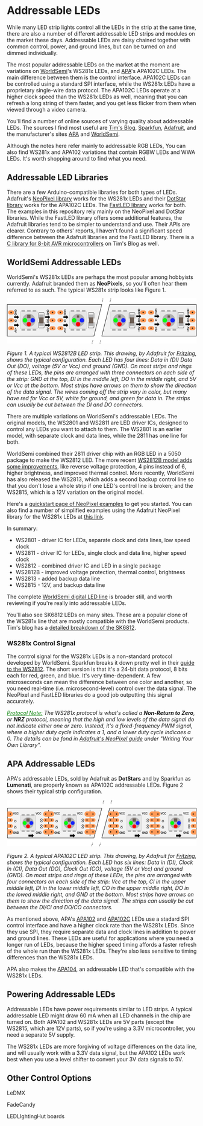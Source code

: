 # Addressable LEDs
While many LED strip lights control all the LEDs in the strip at the same time, there are also a number of different addressable LED strips and modules on the market these days. Addressable LEDs are daisy chained together with common control, power, and ground lines, but can be turned on and dimmed individually. 

The most popular addressable LEDs on the market at the moment are variations on [WorldSemi](http://www.world-semi.com)'s WS281x LEDs, and [APA](http://www.neon-world.com/)'s APA102C LEDs. The main difference between them is the control interface. APA102C LEDs can be controlled using a standard SPI interface, while the WS281x LEDs have a proprietary single-wire data protocol.  The APA102C LEDs operate at a higher clock speed than the WS281x LEDs as well, meaning that you can refresh a long string of them faster, and you get less flicker from them when viewed through a video camera. 

You'll find a number of online sources of varying quality about addressable LEDs. The sources I find most useful are [Tim's Blog](https://cpldcpu.wordpress.com/), [Sparkfun](https://learn.sparkfun.com/tutorials/ws2812-breakout-hookup-guide/all), [Adafruit](https://cdn-learn.adafruit.com/downloads/pdf/adafruit-neopixel-uberguide.pdf), and the manufacturer's sites [APA](http://www.neon-world.com/) and [WorldSemi](http://www.world-semi.com). 

Although the notes here refer mainly to addressable RGB LEDs,  You can also find WS281x and APA102 variations that contain RGBW LEDs and WWA LEDs. It's worth shopping around to find what you need.

## Addressable LED Libraries

There are a few Arduino-compatible libraries for both types of LEDs. Adafruit's [NeoPixel library](https://github.com/adafruit/Adafruit_NeoPixel) works for the WS281x LEDs and their [DotStar library](https://github.com/adafruit/Adafruit_DotStar) works for the APA102C LEDs. The [FastLED library](http://fastled.io/) works for both. The examples in this repository rely mainly on the NeoPixel and DotStar libraries. While the FastLED library offers some additional features, the Adafruit libraries tend to be simpler to understand and use. Their APIs are clearer. Contrary to others' reports, I haven't found a significant speed difference between the Adafruit libraries and the FastLED library. There is  a [C library for 8-bit AVR microcontrollers](https://github.com/cpldcpu/light_ws2812) on Tim's Blog as well.

## WorldSemi Addressable LEDs

WorldSemi's WS281x LEDs are perhaps the most popular among hobbyists currently. Adafruit branded them as **NeoPixels**, so you'll often hear them referred to as such. The typical WS281x strip looks like Figure 1.

![Figure 1. WS2812B LED strip](img/WS281x_bb.png)

_Figure 1. A typical WS2812B LED strip. This drawing, by Adafruit for [Fritzing](http://www.fritzing.org), shows the typical configuration. Each LED has four lines: Data in (DI) Data Out (DO), voltage (5V or Vcc) and ground (GND). On most strips and rings of these LEDs, the pins are arranged with three connectors on each side of the strip: GND at the top, DI in the middle left, DO in the middle right, and 5V or Vcc at the bottom. Most strips have arrows on them to show the direction of the data signal. The wires coming off the strip vary in color, but many have red for Vcc or 5V, white for ground, and green for data in. The strips can usually be cut between the DI and DO connectors._ 

There are multiple variations on WorldSemi's addressable LEDs. The original models, the WS2801 and WS2811 are LED driver ICs, designed to control any LEDs you want to attach to them. The WS2801 is an earlier model, with separate clock and data lines, while the 2811 has one line for both. 

WorldSemi combined their 2811 driver chip with an RGB LED in a 5050 package to make the WS2812 LED. The more recent [WS2812B model adds some improvements](https://cdn.sparkfun.com/assets/learn_tutorials/1/0/5/WS2812B_VS_WS2812.pdf), like reverse voltage protection, 4 pins instead of 6, higher brightness, and improved thermal control. More recently, WorldSemi has also released the WS2813, which adds a second backup control line so that you don't lose a whole strip if one LED's control line is broken; and the WS2815, which is a 12V variation on the original model. 

Here's a [quickstart page of NeoPixel examples](WS281x/readme.md) to get you started. You can also find a number of simplified examples using the Adafruit NeoPixel library for the WS281x LEDs at [this link](https://github.com/tigoe/NeoPixel_examples). 

In summary:

* WS2801 - driver IC for LEDs, separate clock and data lines, low speed clock
* WS2811 - driver IC for LEDs, single clock and data line, higher speed clock
* WS2812 - combined driver IC and LED in a single package
* WS2812B - improved voltage protection, thermal control, brightness
* WS2813 - added backup data line
* WS2815 - 12V, and backup data line

The complete [WorldSemi digital LED line](http://www.world-semi.com/solution/list-4-1.html) is broader still, and worth reviewing if you're really into addressable LEDs.

You'll also see SK6812 LEDs on many sites. These are a popular clone of the WS281x line that are mostly compatible with the WorldSemi products. Tim's blog has a [detailed breakdown of the SK6812](https://cpldcpu.wordpress.com/2016/03/09/the-sk6812-another-intelligent-rgb-led/).

### WS281x Control Signal

The control signal for the WS281x LEDs is a non-standard protocol developed by WorldSemi. Sparkfun breaks it down pretty well in their [guide to the WS2812](https://learn.sparkfun.com/tutorials/ws2812-breakout-hookup-guide/all#ws2812-hardware-overview). The short version is that it's a 24-bit data protocol, 8 bits each for red, green, and blue. It's very time-dependent. A few microseconds can mean the difference between one color and another, so you need real-time (i.e. microsecond-level) control over the data signal. The NeoPixel and FastLED libraries do a good job outputting this signal accurately. 

_<u style="color: green">Protocol Note:</u> The WS281x protocol is what's called a **Non-Return to Zero**, or **NRZ** protocol, meaning that the high and low levels of the data signal do not indicate either one or zero. Instead, it's a fixed-frequency PWM signal, where a higher duty cycle indicates a 1, and a lower duty cycle indicaes a 0.  The details can be fond in [Adafruit's NeoPixel guide](https://cdn-learn.adafruit.com/downloads/pdf/adafruit-neopixel-uberguide.pdf) under "Writing Your Own Library"._

## APA Addressable LEDs

APA's addressable LEDs, sold by Adafruit as **DotStars** and by Sparkfun as **Lumenati**, are properly known as APA102C addressable LEDs. Figure 2 shows their typical strip configuration.


![Figure 2. APA102C LED strip](img/APA102C_bb.png)

_Figure 2. A typical APA102C LED strip. This drawing, by Adafruit for [Fritzing](http://www.fritzing.org), shows the typical configuration. Each LED has six lines: Data in (DI), Clock In (CI), Data Out (DO), Clock Out (CO), voltage (5V or Vcc) and ground (GND). On most strips and rings of these LEDs, the pins are arranged with four connectors on each side of the strip: Vcc at the top, CI in the upper middle left, DI in  the lower middle left, CO in the upper middle right, DO in the lowed middle right, and GND at the bottom. Most strips have arrows on them to show the direction of the data signal. The strips can usually be cut between the DI/CI and DO/CO connectors._ 


As mentioned above, APA's [APA102](https://cpldcpu.files.wordpress.com/2014/08/apa-102-super-led-specifications-2013-en.pdf) and [APA102C](https://cpldcpu.files.wordpress.com/2014/08/apa-102c-super-led-specifications-2014-en.pdf) LEDs use a stadard SPI control interface and have a higher clock rate than the WS281x LEDs. Since they use SPI, they require separate data and clock lines in addition to power and ground lines. These LEDs are useful for applications where you need a longer run of LEDs, because the higher speed timing affords a faster refresh of the whole run than the WS281x LEDs.  They're also less sensitive to timing differences than the WS281x LEDs. 

APA also makes the [APA104](https://www.sparkfun.com/products/15206), an addressable LED that's compatible with the WS281x LEDs. 

## Powering Addressable LEDs

Addressable LEDs have power requirements similar to LED strips. A typical addressable LED might draw 60 mA when all  LED channels in the chip are turned on.  Both APA102 and WS281x LEDs are 5V parts (except the WS2815, which are 12V parts), so if you're using a 3.3V microcontroller, you need a separate 5V supply. 

The  WS281x LEDs are more forgiving of voltage differences on the data line, and will usually work with a 3.3V data signal, but the APA102 LEDs work best when you use a level shifter to convert your 3V data signals to 5V. 

## Other Control Options

LeDMX

FadeCandy

LEDLIghtingHut boards
